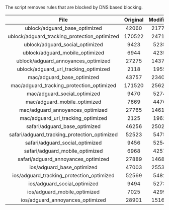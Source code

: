 The script removes rules that are blocked by DNS based blocking.


| File | Original | Modified |
|:----:|:-----:|:-----:|
| ublock/adguard_base_optimized | 42060 | 21779 |
| ublock/adguard_tracking_protection_optimized | 170522 | 24710 |
| ublock/adguard_social_optimized | 9423 | 5235 |
| ublock/adguard_mobile_optimized | 6944 | 4235 |
| ublock/adguard_annoyances_optimized | 27275 | 14373 |
| ublock/adguard_url_tracking_optimized | 2118 | 1955 |
| mac/adguard_base_optimized | 43757 | 23404 |
| mac/adguard_tracking_protection_optimized | 171520 | 25623 |
| mac/adguard_social_optimized | 9470 | 5274 |
| mac/adguard_mobile_optimized | 7669 | 4476 |
| mac/adguard_annoyances_optimized | 27765 | 14610 |
| mac/adguard_url_tracking_optimized | 2125 | 1962 |
| safari/adguard_base_optimized | 46256 | 25023 |
| safari/adguard_tracking_protection_optimized | 52523 | 5475 |
| safari/adguard_social_optimized | 9456 | 5254 |
| safari/adguard_mobile_optimized | 6968 | 4257 |
| safari/adguard_annoyances_optimized | 27889 | 14683 |
| ios/adguard_base_optimized | 47003 | 25533 |
| ios/adguard_tracking_protection_optimized | 52569 | 5482 |
| ios/adguard_social_optimized | 9494 | 5273 |
| ios/adguard_mobile_optimized | 7025 | 4299 |
| ios/adguard_annoyances_optimized | 28901 | 15167 |